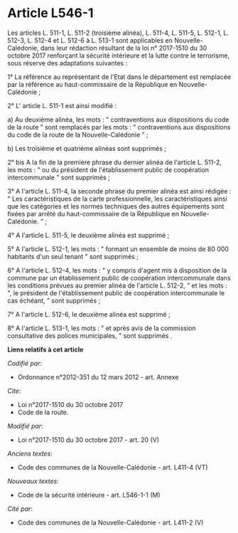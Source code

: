 # Article L546-1

Les articles L. 511-1, L. 511-2 (troisième alinéa), L. 511-4, L. 511-5, L. 512-1, L. 512-3, L. 512-4 et L. 512-6 à L. 513-1
sont applicables en Nouvelle-Calédonie, dans leur rédaction résultant de la              loi n° 2017-1510 du 30 octobre 2017
renforçant la sécurité intérieure et la lutte contre le terrorisme, sous réserve des  adaptations suivantes : 

1° La référence au représentant de l'Etat dans le département est remplacée par la référence au haut-commissaire de la
République en Nouvelle-Calédonie  ; 

2° L' article L. 511-1 est ainsi modifié : 

a) Au deuxième alinéa, les  mots : " contraventions aux dispositions du code de la route ” sont remplacés par les mots : "
contraventions aux dispositions du  code de la route  de la Nouvelle-Calédonie ” ; 

b) Les troisième et quatrième alinéas sont supprimés ; 

2° bis A la fin de la première phrase du dernier alinéa de l'article L. 511-2, les mots : " ou du président de
l'établissement public de coopération intercommunale " sont supprimés ; 

3° A l'article L. 511-4, la seconde phrase du premier alinéa est ainsi rédigée : " Les caractéristiques de la carte
professionnelle, les caractéristiques ainsi que les catégories et les normes techniques des autres équipements sont fixées
par arrêté du haut-commissaire de la République en Nouvelle-Calédonie. ” ; 

4° A l'article L. 511-5, le deuxième alinéa est supprimé ; 

5° A l'article L. 512-1, les mots : " formant un ensemble de moins de 80 000 habitants d'un seul tenant ” sont supprimés ; 

6° A l'article L. 512-4, les mots : " y compris d'agent mis à disposition de la commune par un établissement public de
coopération intercommunale dans les conditions prévues au premier alinéa de l'article L. 512-2, ” et les mots : ", le
président de l'établissement public de coopération intercommunale le cas échéant, ” sont supprimés ; 

7° A l'article L. 512-6, le deuxième alinéa est supprimé ; 

8° A l'article L. 513-1, les mots : " et après avis de la commission consultative des polices municipales, " sont supprimés .

**Liens relatifs à cet article**

_Codifié par_:

  - Ordonnance n°2012-351 du 12 mars 2012 - art. Annexe

_Cite_:

  - Loi n°2017-1510 du 30 octobre 2017
  - Code de la route.

_Modifié par_:

  - Loi n°2017-1510 du 30 octobre 2017 - art. 20 (V)

_Anciens textes_:

  - Code des communes de la Nouvelle-Calédonie - art. L411-4 (VT)

_Nouveaux textes_:

  - Code de la sécurité intérieure - art. L546-1-1 (M)

_Cité par_:

  - Code des communes de la Nouvelle-Calédonie - art. L411-2 (V)
